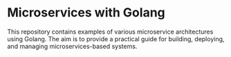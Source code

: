 # Microservices with Golang

This repository contains examples of various microservice architectures using Golang. The aim is to provide a practical guide for building, deploying, and managing microservices-based systems.
